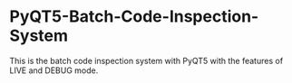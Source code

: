 # PyQT5-Batch-Code-Inspection-System
This is the batch code inspection system with PyQT5 with the features of LIVE and DEBUG mode.
